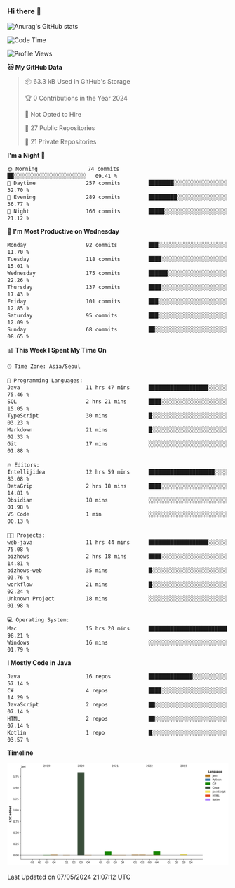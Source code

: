 ### Hi there 👋

![Anurag's GitHub stats](https://github-readme-stats.vercel.app/api?username=pllap&show_icons=true&theme=github_dark)

<!--START_SECTION:waka-->
![Code Time](http://img.shields.io/badge/Code%20Time-1%2C084%20hrs%2043%20mins-blue)

![Profile Views](http://img.shields.io/badge/Profile%20Views-0-blue)

**🐱 My GitHub Data** 

> 📦 63.3 kB Used in GitHub's Storage 
 > 
> 🏆 0 Contributions in the Year 2024
 > 
> 🚫 Not Opted to Hire
 > 
> 📜 27 Public Repositories 
 > 
> 🔑 21 Private Repositories 
 > 
**I'm a Night 🦉** 

```text
🌞 Morning                74 commits          ██░░░░░░░░░░░░░░░░░░░░░░░   09.41 % 
🌆 Daytime                257 commits         ████████░░░░░░░░░░░░░░░░░   32.70 % 
🌃 Evening                289 commits         █████████░░░░░░░░░░░░░░░░   36.77 % 
🌙 Night                  166 commits         █████░░░░░░░░░░░░░░░░░░░░   21.12 % 
```
📅 **I'm Most Productive on Wednesday** 

```text
Monday                   92 commits          ███░░░░░░░░░░░░░░░░░░░░░░   11.70 % 
Tuesday                  118 commits         ████░░░░░░░░░░░░░░░░░░░░░   15.01 % 
Wednesday                175 commits         ██████░░░░░░░░░░░░░░░░░░░   22.26 % 
Thursday                 137 commits         ████░░░░░░░░░░░░░░░░░░░░░   17.43 % 
Friday                   101 commits         ███░░░░░░░░░░░░░░░░░░░░░░   12.85 % 
Saturday                 95 commits          ███░░░░░░░░░░░░░░░░░░░░░░   12.09 % 
Sunday                   68 commits          ██░░░░░░░░░░░░░░░░░░░░░░░   08.65 % 
```


📊 **This Week I Spent My Time On** 

```text
🕑︎ Time Zone: Asia/Seoul

💬 Programming Languages: 
Java                     11 hrs 47 mins      ███████████████████░░░░░░   75.46 % 
SQL                      2 hrs 21 mins       ████░░░░░░░░░░░░░░░░░░░░░   15.05 % 
TypeScript               30 mins             █░░░░░░░░░░░░░░░░░░░░░░░░   03.23 % 
Markdown                 21 mins             █░░░░░░░░░░░░░░░░░░░░░░░░   02.33 % 
Git                      17 mins             ░░░░░░░░░░░░░░░░░░░░░░░░░   01.88 % 

🔥 Editors: 
Intellijidea             12 hrs 59 mins      █████████████████████░░░░   83.08 % 
DataGrip                 2 hrs 18 mins       ████░░░░░░░░░░░░░░░░░░░░░   14.81 % 
Obsidian                 18 mins             ░░░░░░░░░░░░░░░░░░░░░░░░░   01.98 % 
VS Code                  1 min               ░░░░░░░░░░░░░░░░░░░░░░░░░   00.13 % 

🐱‍💻 Projects: 
web-java                 11 hrs 44 mins      ███████████████████░░░░░░   75.08 % 
bizhows                  2 hrs 18 mins       ████░░░░░░░░░░░░░░░░░░░░░   14.81 % 
bizhows-web              35 mins             █░░░░░░░░░░░░░░░░░░░░░░░░   03.76 % 
workflow                 21 mins             █░░░░░░░░░░░░░░░░░░░░░░░░   02.24 % 
Unknown Project          18 mins             ░░░░░░░░░░░░░░░░░░░░░░░░░   01.98 % 

💻 Operating System: 
Mac                      15 hrs 20 mins      █████████████████████████   98.21 % 
Windows                  16 mins             ░░░░░░░░░░░░░░░░░░░░░░░░░   01.79 % 
```

**I Mostly Code in Java** 

```text
Java                     16 repos            ██████████████░░░░░░░░░░░   57.14 % 
C#                       4 repos             ████░░░░░░░░░░░░░░░░░░░░░   14.29 % 
JavaScript               2 repos             ██░░░░░░░░░░░░░░░░░░░░░░░   07.14 % 
HTML                     2 repos             ██░░░░░░░░░░░░░░░░░░░░░░░   07.14 % 
Kotlin                   1 repo              █░░░░░░░░░░░░░░░░░░░░░░░░   03.57 % 
```



**Timeline**

![Lines of Code chart](https://raw.githubusercontent.com/pllap/pllap/main/assets/bar_graph.png)


 Last Updated on 07/05/2024 21:07:12 UTC
<!--END_SECTION:waka-->


<!--
**pllap/pllap** is a ✨ _special_ ✨ repository because its `README.md` (this file) appears on your GitHub profile.

Here are some ideas to get you started:

- 🔭 I’m currently working on ...
- 🌱 I’m currently learning ...
- 👯 I’m looking to collaborate on ...
- 🤔 I’m looking for help with ...
- 💬 Ask me about ...
- 📫 How to reach me: ...
- 😄 Pronouns: ...
- ⚡ Fun fact: ...
-->
